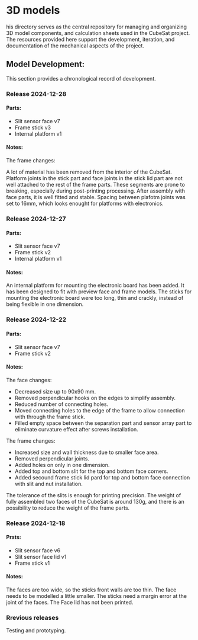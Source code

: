 # 3D models

 his directory serves as the central repository for managing and organizing 3D model components, and calculation sheets used in the CubeSat project. The resources provided here support the development, iteration, and documentation of the mechanical aspects of the project.

## Model Development:

This section provides a chronological record of development.

### Release 2024-12-28

#### Parts:
- Slit sensor face v7
- Frame stick v3
- Internal platform v1

#### Notes:
The frame changes:

A lot of material has been removed from the interior of the CubeSat. 
Platform joints in the stick part and face joints in the stick lid part are not well attached to the rest of the frame parts. 
These segments are prone to breaking, especially during post-printing processing. 
After assembly with face parts, it is well fitted and stable. 
Spacing between plafotm joints was set to 16mm, which looks enought for platforms with electronics.

### Release 2024-12-27

#### Parts:
- Slit sensor face v7
- Frame stick v2
- Internal platform v1

#### Notes:
An internal platform for mounting the electronic board has been added. 
It has been designed to fit with preview face and frame models. 
The sticks for mounting the electronic board were too long, thin and crackly, instead of being flexible in one dimension.

### Release 2024-12-22

#### Parts:
- Slit sensor face v7
- Frame stick v2

#### Notes:
The face changes:
- Decreased size up to 90x90 mm.
- Removed perpendicular hooks on the edges to simplify assembly.
- Reduced number of connecting holes.
- Moved connecting holes to the edge of the frame to allow connection with through the frame stick.
- Filled empty space between the separation part and sensor array part to eliminate curvature effect after screws installation.

The frame changes:
- Increased size and wall thickness due to smaller face area.
- Removed perpendicular joints.
- Added holes on only in one dimension.
- Added top and bottom slit for the top and bottom face corners.
- Added secound frame stick lid pard for top and bottom face connection with slit and nut installation.
 
The tolerance of the slits is enough for printing precision. 
The weight of fully assembled two faces of the CubeSat  is around 130g, and there is an possibility to reduce the weight of the frame parts.

### Release 2024-12-18

#### Prats:
- Slit sensor face v6
- Slit sensor face lid v1
- Frame stick v1

#### Notes:
The faces are too wide, so the sticks front walls are too thin. 
The face needs to be modelled a little smaller. 
The sticks need a margin error at the joint of the faces. 
The Face lid has not been printed.

### Rrevious releases

Testing and prototyping.

